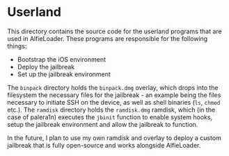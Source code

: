 # Userland

This directory contains the source code for the userland programs that are used in AlfieLoader. These programs are responsible for the following things:
* Bootstrap the iOS environment
* Deploy the jailbreak
* Set up the jailbreak environment

The `binpack` directory holds the `binpack.dmg` overlay, which drops into the filesystem the necessary files for the jailbreak - an example being the files necessary to initiate SSH on the device, as well as shell binaries (`ls`, `chmod` etc.). The `ramdisk` directory holds the `ramdisk.dmg` ramdisk, which (in the case of palera1n) executes the `jbinit` function to enable system hooks, setup the jailbreak environment and allow the jailbreak to function.

In the future, I plan to use my own ramdisk and overlay to deploy a custom jailbreak that is fully open-source and works alongside AlfieLoader.